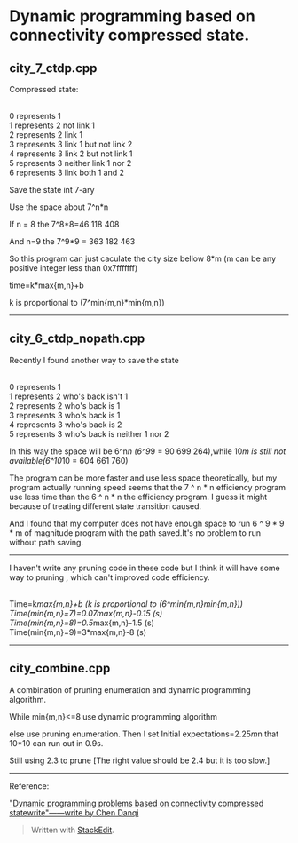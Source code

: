 Dynamic programming based on connectivity compressed state.
==

city_7_ctdp.cpp
--



Compressed state:

> 
<br>0 represents 1
<br>1 represents 2 not link 1 
<br>2 represents 2 link 1
<br>3 represents 3 link 1 but not link 2
<br>4 represents 3 link 2 but not link 1
<br>5 represents 3 neither link 1 nor 2
<br>6 represents 3 link both 1 and 2



Save the state int 7-ary

Use the space about 7^n*n

If n = 8 the 7^8*8=46 118 408

And n=9 the  7^9*9 = 363 182 463

So this program can just caculate the city size bellow 8*m (m can be any positive integer less than 0x7fffffff)



time=k*max{m,n}+b

k is proportional to (7^min{m,n}*min{m,n})



------------------------------------------------------------------------------------------------



city_6_ctdp_nopath.cpp
--

Recently I found another way to save the state

> 
<br>0 represents 1
<br>1 represents 2 who's back isn't 1 
<br>2 represents 2 who's back is 1
<br>3 represents 3 who's back is 1
<br>4 represents 3 who's back is 2
<br>5 represents 3 who's back is neither 1 nor 2



In this way the space will be 6^n*n (6^9*9 = 90 699 264),while 10*m is still not available(6^10*10 = 604 661 760)

The program can be more faster and use less space theoretically, but my program actually running speed seems that the 7 ^ n * n efficiency program use less time than the 6 ^ n * n the efficiency program. I guess it might because of treating different state transition caused.

And I found that my computer does not have enough space to run 6 ^ 9 * 9 * m of magnitude program with the path saved.It's no problem to run without path saving.





------------------------------------------------------------------------------------------------

I haven't write any pruning code in these code but I think it will have some way to pruning , which can't improved code efficiency.



> 
<br>Time=k*max{m,n}+b (k is proportional to (6^min{m,n}*min{m,n}))
<br>Time(min{m,n}=7)=0.07*max{m,n}-0.15 (s)
<br>Time(min{m,n}=8)=0.5*max{m,n}-1.5 (s)
<br>Time(min{m,n}=9)=3*max{m,n}-8 (s)



---



city_combine.cpp
--

A combination of pruning enumeration and dynamic programming algorithm.

While min{m,n}<=8 use dynamic programming algorithm

else use pruning enumeration. Then I set Initial expectations=2.25*m*n that 10*10 can run out in 0.9s.

Still using 2.3 to prune [The right value should be 2.4 but it is too slow.]



---



Reference:

["Dynamic programming problems based on connectivity compressed statewrite"——write  by Chen Danqi](http://wenku.baidu.com/view/4fe4ac659b6648d7c1c74633.html)



> Written with [StackEdit](https://stackedit.io/).



